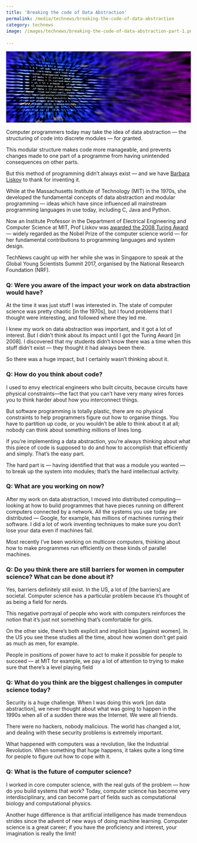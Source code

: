 ```yaml
---
title: 'Breaking the code of Data Abstraction'
permalink: /media/technews/breaking-the-code-of-data-abstraction
category: technews
image: /images/technews/breaking-the-code-of-data-abstraction-part-1.png

---
```



![Breaking the code of Data Abstraction](/images/technews/breaking-the-code-of-data-abstraction-part-1.png)

Computer programmers today may take the idea of data abstraction — the structuring of code into discrete modules — for granted.

This modular structure makes code more manageable, and prevents changes made to one part of a programme from having unintended consequences on other parts.

But this method of programming didn’t always exist — and we have [Barbara Liskov](http://www.pmg.csail.mit.edu/~liskov/) to thank for inventing it.

While at the Massachusetts Institute of Technology (MIT) in the 1970s, she developed the fundamental concepts of data abstraction and modular programming — ideas which have since influenced all mainstream programming languages in use today, including C, Java and Python.

Now an Institute Professor in the Department of Electrical Engineering and Computer Science at MIT, Prof Liskov was [awarded the 2008 Turing Award](https://amturing.acm.org/award_winners/liskov_1108679.cfm) — widely regarded as the Nobel Prize of the computer science world — for her fundamental contributions to programming languages and system design.

TechNews caught up with her while she was in Singapore to speak at the Global Young Scientists Summit 2017, organised by the National Research Foundation (NRF).

### **Q: Were you aware of the impact your work on data abstraction would have?**
At the time it was just stuff I was interested in. The state of computer science was pretty chaotic [in the 1970s], but I found problems that I thought were interesting, and followed where they led me.

I knew my work on data abstraction was important, and it got a lot of interest. But I didn’t think about its impact until I got the Turing Award [in 2008]. I discovered that my students didn’t know there was a time when this stuff didn’t exist — they thought it had always been there.

So there was a huge impact, but I certainly wasn’t thinking about it.

### **Q: How do you think about code?**
I used to envy electrical engineers who built circuits, because circuits have physical constraints—the fact that you can’t have very many wires forces you to think harder about how you interconnect things.

 But software programming is totally plastic, there are no physical constraints to help programmers figure out how to organise things. You have to partition up code, or you wouldn’t be able to think about it at all; nobody can think about something millions of lines long.

If you’re implementing a data abstraction, you’re always thinking about what this piece of code is supposed to do and how to accomplish that efficiently and simply. That’s the easy part.

The hard part is — having identified that that was a module you wanted — to break up the system into modules; that’s the hard intellectual activity.

### **Q: What are you working on now?**
After my work on data abstraction, I moved into distributed computing—looking at how to build programmes that have pieces running on different computers connected by a network. All the systems you use today are distributed — Google, for example, has millions of machines running their software. I did a lot of work inventing techniques to make sure you don’t lose your data even if machines fail.

Most recently I’ve been working on multicore computers, thinking about how to make programmes run efficiently on these kinds of parallel machines.

### **Q: Do you think there are still barriers for women in computer science? What can be done about it?**
Yes, barriers definitely still exist. In the US, a lot of [the barriers] are societal. Computer science has a particular problem because it’s thought of as being a field for nerds.

This negative portrayal of people who work with computers reinforces the notion that it’s just not something that’s comfortable for girls.  

On the other side, there’s both explicit and implicit bias [against women]. In the US you see these studies all the time, about how women don’t get paid as much as men, for example.

People in positions of power have to act to make it possible for people to succeed — at MIT for example, we pay a lot of attention to trying to make sure that there’s a level playing field

### **Q: What do you think are the biggest challenges in computer science today?**
Security is a huge challenge. When I was doing this work [on data abstraction], we never thought about what was going to happen in the 1990s when all of a sudden there was the Internet. We were all friends.

There were no hackers, nobody malicious. The world has changed a lot, and dealing with these security problems is extremely important.

What happened with computers was a revolution, like the Industrial Revolution. When something that huge happens, it takes quite a long time for people to figure out how to cope with it.

### **Q: What is the future of computer science?**
I worked in core computer science, with the real guts of the problem — how do you build systems that work? Today, computer science has become very interdisciplinary, and can become part of fields such as computational biology and computational physics.

Another huge difference is that artificial intelligence has made tremendous strides since the advent of new ways of doing machine learning. Computer science is a great career; if you have the proficiency and interest, your imagination is really the limit!

